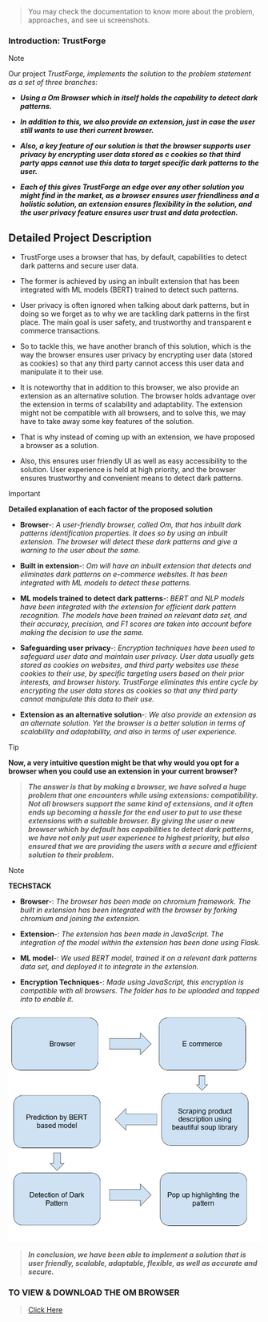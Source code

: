 > You may check the documentation to know more about the problem, approaches, and see ui screenshots.

 ### Introduction: TrustForge 

> [!NOTE]
> Our project
> *TrustForge, implements the solution to the problem statement as a set of three branches:*
- ***Using a **Om Browser** which in itself holds the capability to detect dark patterns.***
* ***In addition to this, we also provide an extension, just in case the user still wants to use theri current browser.***
+ ***Also, a key feature of our solution is that the browser supports user privacy by encrypting user data stored as c cookies so that third party apps cannot use this data to target specific dark patterns to the user.***
- ***Each of this gives TrustForge an edge over any other solution you might find in the market, as a browser ensures user friendliness and a holistic solution, an extension ensures flexibility in the solution, and the user privacy feature ensures user trust and data protection.***

## Detailed Project Description 

- TrustForge uses a browser that has, by default, capabilities to detect dark patterns and secure user data. 
* The former is achieved by using an inbuilt extension that has been integrated with ML models (BERT) trained to detect such patterns.
+ User privacy is often ignored when talking about dark patterns, but in doing so we forget as to why we are tackling dark patterns in the first place. The main goal is user safety, and trustworthy and transparent e commerce transactions.
- So to tackle this, we have another branch of this solution, which is the way the browser ensures user privacy by encrypting user data (stored as cookies) so that any third party cannot access this user data and manipulate it to their use.  
* It is noteworthy that in addition to this browser, we also provide an extension as an alternative solution. The browser holds advantage over the extension in terms of scalability and adaptability. The extension might not be compatible with all browsers, and to solve this, we may have to take away some key features of the solution. 
+ That is why instead of coming up with an extension, we have proposed a browser as a solution. 
- Also, this ensures user friendly UI as well as easy accessibility to the solution. User experience is held at high priority, and the browser ensures trustworthy and convenient means to detect dark patterns.

> [!IMPORTANT]
> **Detailed explanation of each factor of the proposed solution**

- **Browser**-: 
*A user-friendly browser, called Om, that has inbuilt dark patterns identification properties. It does so by using an inbuilt extension. The browser will detect these dark patterns and give a warning to the user about the same.* 
* **Built in extension**-: 
*Om will have an inbuilt extension that detects and eliminates dark patterns on e-commerce websites. It has been integrated with ML models to detect these patterns.*
+ **ML models trained to detect dark patterns**-: 
*BERT and NLP models have been integrated with the extension for efficient dark pattern recognition. The models have been trained on relevant data set, and their accuracy, precision, and F1 scores are taken into account before making the decision to use the same.* 
- **Safeguarding user privacy**-: 
*Encryption techniques have been used to safeguard user data and maintain user privacy. User data usually gets stored as cookies on websites, and third party websites use these cookies to their use, by specific targeting users based on their prior interests, and browser history. TrustForge eliminates this entire cycle by encrypting the user data stores as cookies so that any third party cannot manipulate this data to their use.* 
* **Extension as an alternative solution**-:
*We also provide an extension as an alternate solution. Yet the browser is a better solution in terms of scalability and adaptability, and also in terms of user experience.* 

> [!TIP]
> **Now, a very intuitive question might be that why would you opt for a browser when you could use an extension in your current browser?**

> ***The answer is that by making a browser, we have solved a huge problem that one encounters while using extensions: compatibility. Not all browsers support the same kind of extensions, and it often ends up becoming a hassle for the end user to put to use these extensions with a suitable browser.*** 
> ***By giving the user a new browser which by default has capabilities to detect dark patterns, we have not only put user experience to highest priority, but also ensured that we are providing the users with a secure and efficient solution to their problem.*** 

> [!NOTE]
> **TECHSTACK**
- **Browser**-: 
*The browser has been made on chromium framework. The built in extension has been integrated with the browser by forking chromium and joining the extension.* 
* **Extension**-:
*The extension has been made in JavaScript. The integration of the model within the extension has been done using Flask.*
+ **ML model**-:
*We used BERT model,  trained it on a relevant dark patterns data set, and deployed it to integrate in the extension.* 
- **Encryption Techniques**-:
*Made using JavaScript, this encryption is compatible with all browsers. The folder has to be uploaded and tapped into to enable it.* 


 ![VIII. Flowchart of working](Screenshot.png)

> ***In conclusion, we have been able to implement a solution that is user friendly, scalable, adaptable, flexible, as well as accurate and secure.***


### TO VIEW & DOWNLOAD THE OM BROWSER
> [Click Here](Om.exe)
